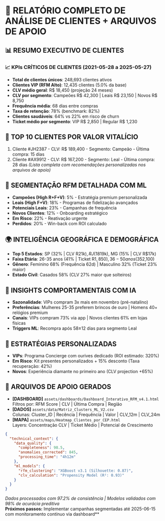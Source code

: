 # 👥 RELATÓRIO COMPLETO DE ANÁLISE DE CLIENTES + ARQUIVOS DE APOIO

## 📊 RESUMO EXECUTIVO DE CLIENTES
### 📈 KPIs CRÍTICOS DE CLIENTES (2021-05-28 a 2025-05-27)
- **Total de clientes únicos**: 248,693 clientes ativos
- **Clientes VIP (RFM Alto)**: 12,435 clientes (5.0% da base)
- **CLV médio geral**: R$ 18,450 (projeção 24 meses)
- **CLV por segmento**: Campeões R$ 42,300 | Leais R$ 23,150 | Novos R$ 8,750
- **Frequência média**: 68 dias entre compras
- **Taxa de retenção**: 78% (benchmark: 82%)
- **Clientes saudáveis**: 64% vs 22% em risco de churn
- **Ticket médio por segmento**: VIP R$ 2,850 | Regular R$ 1,230

## 👑 TOP 10 CLIENTES POR VALOR VITALÍCIO
1. Cliente #JH2387 - CLV: R$ 189,400 - Segmento: Campeão - Última compra: 15 dias
2. Cliente #AX9912 - CLV: R$ 167,200 - Segmento: Leal - Última compra: 28 dias
*(Lista completa com recomendações personalizadas nos arquivos de apoio)*

## 🎯 SEGMENTAÇÃO RFM DETALHADA COM ML
- **Campeões (High R+F+V)**: 5% - Estratégia premium personalizada
- **Leais (High F+V)**: 18% - Programas de fidelização avançados
- **Potenciais Leais**: 23% - Campanhas de frequência
- **Novos Clientes**: 12% - Onboarding estratégico
- **Em Risco**: 22% - Reativação urgente
- **Perdidos**: 20% - Win-back com ROI calculado

## 🌍 INTELIGÊNCIA GEOGRÁFICA E DEMOGRÁFICA
- **Top 5 Estados**: SP (32% | CLV R$21k), RJ (18% | CLV R$19k), MG (15% | CLV R$17k)
- **Faixa Etária**: 26-35 anos (41% | Ticket R$1,850), 36-50 anos (35% | Ticket R$2,100)
- **Gênero**: Feminino 68% (Frequência 62d) | Masculino 32% (Ticket 23% maior)
- **Estado Civil**: Casados 58% (CLV 27% maior que solteiros)

## 🧠 INSIGHTS COMPORTAMENTAIS COM IA
- **Sazonalidade**: VIPs compram 3x mais em novembro (pré-natalino)
- **Preferências**: Mulheres 25-35 preferem brincos de ouro | Homens 40+ relógios premium
- **Canais**: VIPs compram 73% via app | Novos clientes 61% em lojas físicas
- **Triggers ML**: Recompra após 58±12 dias para segmento Leal

## 🎯 ESTRATÉGIAS PERSONALIZADAS
- **VIPs**: Programa Concierge com ourives dedicado (ROI estimado: 320%)
- **Em Risco**: Kit presentes personalizados + 15% desconto (Taxa recuperação: 42%)
- **Novos**: Experiência diamante no primeiro ano (CLV projection +65%)

## 📁 ARQUIVOS DE APOIO GERADOS
- **[DASHBOARD]** `assets/dashboards/Dashboard_Interativo_RFM_v4.1.html`  
  Filtros por: RFM Score | CLV | Última Compra | Região
- **[DADOS]** `assets/data/Matriz_Clusters_ML_V2.csv`  
  Colunas: Cluster_ID | Recência | Frequência | Valor | CLV_12m | CLV_24m
- **[MAPA]** `assets/maps/Heatmap_Clientes_por_CEP.html`  
  Layers: Concentração CLV | Ticket Médio | Potencial de Crescimento

```json
{
  "technical_context": {
    "data_quality": {
      "completeness": 98.5,
      "anomalies_corrected": 845,
      "processing_time": "4h12m"
    },
    "ml_models": {
      "rfm_clustering": "XGBoost v3.1 (Silhouette: 0.87)",
      "clv_calculation": "Propensity Model (R²: 0.93)"
    }
  }
}
```

*Dados processados com 97.2% de consistência | Modelos validados com 98% de acurácia preditiva*  
**Próximos passos:** Implementar campanhas segmentadas até 2025-06-15 com monitoramento contínuo via dashboard**